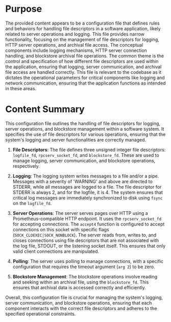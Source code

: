 # Purpose
The provided content appears to be a configuration file that defines rules and behaviors for handling file descriptors in a software application, likely related to server operations and logging. This file provides narrow functionality, focusing on the management of file descriptors for logging, HTTP server operations, and archival file access. The conceptual components include logging mechanisms, HTTP server connection handling, and blockstore archival file operations. The common theme is the control and specification of how different file descriptors are used within the application, ensuring that logging, server communication, and archival file access are handled correctly. This file is relevant to the codebase as it dictates the operational parameters for critical components like logging and network communication, ensuring that the application functions as intended in these areas.
# Content Summary
This configuration file outlines the handling of file descriptors for logging, server operations, and blockstore management within a software system. It specifies the use of file descriptors for various operations, ensuring that the system's logging and server functionalities are correctly managed.

1. **File Descriptors**: The file defines three unsigned integer file descriptors: `logfile_fd`, `rpcserv_socket_fd`, and `blockstore_fd`. These are used to manage logging, server communication, and blockstore operations, respectively.

2. **Logging**: The logging system writes messages to a file and/or a pipe. Messages with a severity of 'WARNING' and above are directed to STDERR, while all messages are logged to a file. The file descriptor for STDERR is always 2, and for the logfile, it is 4. The system ensures that critical log messages are immediately synchronized to disk using `fsync` on the `logfile_fd`.

3. **Server Operations**: The server serves pages over HTTP using a Prometheus-compatible HTTP endpoint. It uses the `rpcserv_socket_fd` for accepting connections. The `accept4` function is configured to accept connections on this socket with specific flags (`SOCK_CLOEXEC|SOCK_NONBLOCK`). The server reads from, writes to, and closes connections using file descriptors that are not associated with the log file, STDOUT, or the listening socket itself. This ensures that only valid client connections are manipulated.

4. **Polling**: The server uses polling to manage connections, with a specific configuration that requires the timeout argument (`arg 2`) to be zero.

5. **Blockstore Management**: The blockstore operations involve reading and seeking within an archival file, using the `blockstore_fd`. This ensures that archival data is accessed correctly and efficiently.

Overall, this configuration file is crucial for managing the system's logging, server communication, and blockstore operations, ensuring that each component interacts with the correct file descriptors and adheres to the specified operational constraints.
